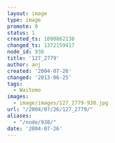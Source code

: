 ```yaml
---
layout: image
type: image
promote: 0
status: 1
created_ts: 1090862138
changed_ts: 1372159417
node_id: 938
title: '127_2779'
author: anj
created: '2004-07-26'
changed: '2013-06-25'
tags:
  - Waitomo
images:
  - image/images/127_2779-938.jpg
url: "/2004/07/26/127_2779/"
aliases:
  - "/node/938/"
date: '2004-07-26'
---
```


